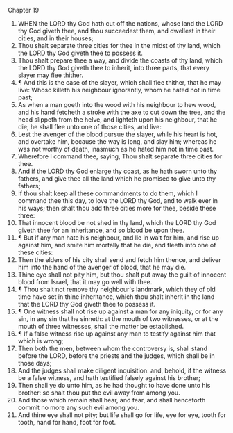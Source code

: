 

Chapter 19

1. WHEN the LORD thy God hath cut off the nations, whose land the LORD thy God giveth thee, and thou succeedest them, and dwellest in their cities, and in their houses;
2. Thou shalt separate three cities for thee in the midst of thy land, which the LORD thy God giveth thee to possess it.
3. Thou shalt prepare thee a way, and divide the coasts of thy land, which the LORD thy God giveth thee to inherit, into three parts, that every slayer may flee thither.
4. ¶ And this is the case of the slayer, which shall flee thither, that he may live: Whoso killeth his neighbour ignorantly, whom he hated not in time past;
5. As when a man goeth into the wood with his neighbour to hew wood, and his hand fetcheth a stroke with the axe to cut down the tree, and the head slippeth from the helve, and lighteth upon his neighbour, that he die; he shall flee unto one of those cities, and live:
6. Lest the avenger of the blood pursue the slayer, while his heart is hot, and overtake him, because the way is long, and slay him; whereas he was not worthy of death, inasmuch as he hated him not in time past.
7. Wherefore I command thee, saying, Thou shalt separate three cities for thee.
8. And if the LORD thy God enlarge thy coast, as he hath sworn unto thy fathers, and give thee all the land which he promised to give unto thy fathers;
9. If thou shalt keep all these commandments to do them, which I command thee this day, to love the LORD thy God, and to walk ever in his ways; then shalt thou add three cities more for thee, beside these three:
10. That innocent blood be not shed in thy land, which the LORD thy God giveth thee for an inheritance, and so blood be upon thee.
11. ¶ But if any man hate his neighbour, and lie in wait for him, and rise up against him, and smite him mortally that he die, and fleeth into one of these cities:
12. Then the elders of his city shall send and fetch him thence, and deliver him into the hand of the avenger of blood, that he may die.
13. Thine eye shall not pity him, but thou shalt put away the guilt of innocent blood from Israel, that it may go well with thee.
14. ¶ Thou shalt not remove thy neighbour's landmark, which they of old time have set in thine inheritance, which thou shalt inherit in the land that the LORD thy God giveth thee to possess it.
15. ¶ One witness shall not rise up against a man for any iniquity, or for any sin, in any sin that he sinneth: at the mouth of two witnesses, or at the mouth of three witnesses, shall the matter be established.
16. ¶ If a false witness rise up against any man to testify against him that which is wrong;
17. Then both the men, between whom the controversy is, shall stand before the LORD, before the priests and the judges, which shall be in those days;
18. And the judges shall make diligent inquisition: and, behold, if the witness be a false witness, and hath testified falsely against his brother;
19. Then shall ye do unto him, as he had thought to have done unto his brother: so shalt thou put the evil away from among you.
20. And those which remain shall hear, and fear, and shall henceforth commit no more any such evil among you.
21. And thine eye shall not pity; but life shall go for life, eye for eye, tooth for tooth, hand for hand, foot for foot.
